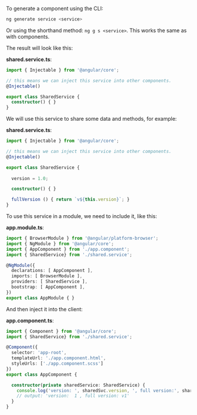 To generate a component using the CLI:

```bash
ng generate service <service>
```

Or using the shorthand method: `ng g s <service>`. This works the same as with components.

The result will look like this:

**shared.service.ts**:
```typescript
import { Injectable } from '@angular/core';

// this means we can inject this service into other components.
@Injectable()

export class SharedService {
  constructor() { }
}
```

We will use this service to share some data and methods, for example: 

**shared.service.ts**:
```typescript
import { Injectable } from '@angular/core';

// this means we can inject this service into other components.
@Injectable()

export class SharedService {
  
  version = 1.0;

  constructor() { }

  fullVersion () { return `v${this.version}`; }
}
```

To use this service in a module, we need to include it, like this:

**app.module.ts**:
```typescript
import { BrowserModule } from '@angular/platform-browser';
import { NgModule } from '@angular/core';
import { AppComponent } from './app.component';
import { SharedService} from './shared.service';

@NgModule({
  declarations: [ AppComponent ],
  imports: [ BrowserModule ],
  providers: [ SharedService ],
  bootstrap: [ AppComponent ],
})
export class AppModule { }
```

And then inject it into the client:

**app.component.ts**:
```typescript
import { Component } from '@angular/core';
import { SharedService} from './shared.service';

@Component({
  selector: 'app-root',
  templateUrl: './app.component.html',
  styleUrls: ['./app.component.scss']
})
export class AppComponent {

  constructor(private sharedService: SharedService) {
    console.log('version: ', sharedSvc.version, ', full version:', sharedSvc.fullVersion());
    // output: 'version:  1 , full version: v1'
  }
}
```



